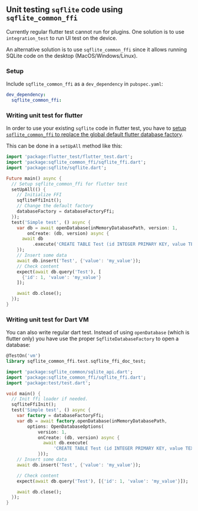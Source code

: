 ## Unit testing `sqflite` code using `sqflite_common_ffi`

Currently regular flutter test cannot run for plugins. One solution is to use
`integration_test` to run UI test on the device.

An alternative solution is to use `sqflite_common_ffi` since it allows running SQLite code on 
the desktop (MacOS/Windows/Linux).

### Setup

Include `sqflite_common_ffi` as a `dev_dependency` in `pubspec.yaml`:

```yaml
dev_dependency:
  sqflite_common_ffi:
```

### Writing unit test for flutter

In order to use your existing `sqflite` code in flutter test, you have to [setup `sqflite_common_ffi` to replace the global default flutter database factory](../doc/using_ffi_instead_of_sqflite.md).

This can be done in a `setUpAll` method like this:

```dart
import 'package:flutter_test/flutter_test.dart';
import 'package:sqflite_common_ffi/sqflite_ffi.dart';
import 'package:sqflite/sqflite.dart';

Future main() async {
  // Setup sqflite_common_ffi for flutter test
  setUpAll(() {
    // Initialize FFI
    sqfliteFfiInit();
    // Change the default factory
    databaseFactory = databaseFactoryFfi;
  });
  test('Simple test', () async {
    var db = await openDatabase(inMemoryDatabasePath, version: 1,
        onCreate: (db, version) async {
      await db
          .execute('CREATE TABLE Test (id INTEGER PRIMARY KEY, value TEXT)');
    });
    // Insert some data
    await db.insert('Test', {'value': 'my_value'});
    // Check content
    expect(await db.query('Test'), [
      {'id': 1, 'value': 'my_value'}
    ]);

    await db.close();
  });
}
```


### Writing unit test for Dart VM

You can also write regular dart test. Instead of using `openDatabase` (which is flutter only) you have use
the proper `SqfliteDatabaseFactory` to open a database:

```dart
@TestOn('vm')
library sqflite_common_ffi.test.sqflite_ffi_doc_test;

import 'package:sqflite_common/sqlite_api.dart';
import 'package:sqflite_common_ffi/sqflite_ffi.dart';
import 'package:test/test.dart';

void main() {
  // Init ffi loader if needed.
  sqfliteFfiInit();
  test('Simple test', () async {
    var factory = databaseFactoryFfi;
    var db = await factory.openDatabase(inMemoryDatabasePath,
        options: OpenDatabaseOptions(
            version: 1,
            onCreate: (db, version) async {
              await db.execute(
                  'CREATE TABLE Test (id INTEGER PRIMARY KEY, value TEXT)');
            }));
    // Insert some data
    await db.insert('Test', {'value': 'my_value'});

    // Check content
    expect(await db.query('Test'), [{'id': 1, 'value': 'my_value'}]);

    await db.close();
  });
}
```